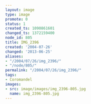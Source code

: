 ```yaml
---
layout: image
type: image
promote: 0
status: 1
created_ts: 1090861601
changed_ts: 1372159400
node_id: 805
title: IMG_2396
created: '2004-07-26'
changed: '2013-06-25'
aliases:
- "/2004/07/26/img_2396/"
- "/node/805/"
permalink: "/2004/07/26/img_2396/"
tags:
- Coromandel
images:
- src: image/images/img_2396-805.jpg
  name: img_2396-805.jpg
---
```


